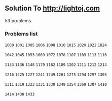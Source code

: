 ## Solution To http://lightoj.com

53 problems.

### Problems list

`1000` `1001` `1005` `1006` `1008` `1010` `1015` `1020` `1022` `1024`

`1042` `1045` `1053` `1069` `1072` `1078` `1107` `1109` `1113` `1116`

`1133` `1136` `1148` `1179` `1182` `1189` `1202` `1211` `1212` `1214`

`1216` `1225` `1227` `1241` `1249` `1261` `1275` `1294` `1297` `1305`

`1311` `1319` `1323` `1331` `1338` `1349` `1354` `1369` `1387` `1410`

`1414` `1430` `1433`